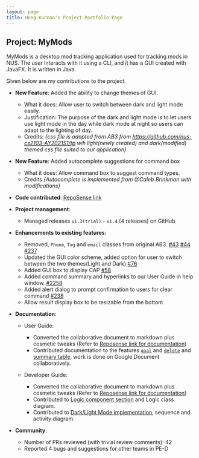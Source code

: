```yaml
---
layout: page
title: Hong Kunnan's Project Portfolio Page
---
```


## Project: MyMods

MyMods is a desktop mod tracking application used for tracking mods in NUS.
The user interacts with it using a CLI, and it has a GUI created with JavaFX. It is written in Java.

Given below are my contributions to the project.

* **New Feature**: Added the ability to change themes of GUI.
  * What it does: Allow user to switch between dark and light mode easily.
  * Justification: The purpose of the dark and light mode is to let users use light mode in the day while dark mode at
  night so users can adapt to the lighting of day.
  * Credits: *{css file is adopted from AB3 from https://github.com/nus-cs2103-AY2021S1/tp wih light(newly created) and
  dark(modified) themed css file suited to our application}*

* **New Feature**: Added autocomplete suggestions for command box
  * What it does: Allow command box to suggest command types.
  * Credits *{Autocomplete is implemented from @Caleb Brinkman with modifications}*

* **Code contributed**: [RepoSense link](https://nus-cs2103-ay2021s1.github.io/tp-dashboard/#breakdown=true&search=&sort=groupTitle&sortWithin=title&since=2020-08-14&timeframe=commit&mergegroup=&groupSelect=groupByRepos&checkedFileTypes=docs~functional-code~test-code~other&tabOpen=true&tabType=authorship&tabAuthor=kunnan97&tabRepo=AY2021S1-CS2103T-T17-1%2Ftp%5Bmaster%5D&authorshipIsMergeGroup=false&authorshipFileTypes=docs~functional-code~test-code~other)

* **Project management**:
  * Managed releases `v1.3(trial)` - `v1.4` (4 releases) on GitHub

* **Enhancements to existing features**:
  * Removed, `Phone`, `Tag` and `email` classes from original AB3. 
  [\#43](https://github.com/AY2021S1-CS2103T-T17-1/tp/pull/43)
  [\#44](https://github.com/AY2021S1-CS2103T-T17-1/tp/pull/44)
  [\#237](https://github.com/AY2021S1-CS2103T-T17-1/tp/pull/237)
  * Updated the GUI color scheme, added option for user to switch between the two themes(Light and Dark)
  [\#76](https://github.com/AY2021S1-CS2103T-T17-1/tp/pull/76)
  * Added GUI box to display CAP
  [\#58](https://github.com/AY2021S1-CS2103T-T17-1/tp/pull/58)
  * Added command summary and hyperlinks to our User Guide in help window.
  [\#2258](https://github.com/AY2021S1-CS2103T-T17-1/tp/pull/258)
  * Added alert dialog to prompt confirmation to users for clear command
  [\#238](https://github.com/AY2021S1-CS2103T-T17-1/tp/pull/238)
  * Allow result display box to be resizable from the bottom

* **Documentation**:
  * User Guide:
    * Converted the collaborative document to markdown plus cosmetic tweaks
    (Refer to [Reposense link for documentation](https://nus-cs2103-ay2021s1.github.io/tp-dashboard/#breakdown=true&search=&sort=groupTitle&sortWithin=title&since=2020-08-14&until=2020-11-09&timeframe=commit&mergegroup=&groupSelect=groupByRepos&checkedFileTypes=docs~functional-code~test-code~other&tabOpen=true&tabType=authorship&tabAuthor=kunnan97&tabRepo=AY2021S1-CS2103T-T17-1%2Ftp%5Bmaster%5D&authorshipIsMergeGroup=false&authorshipFileTypes=docs))
    * Contributed documentation to the features [`goal`](https://ay2021s1-cs2103t-t17-1.github.io/tp/UserGuide.html#Set_Goals) and [`delete`](https://ay2021s1-cs2103t-t17-1.github.io/tp/UserGuide.html#Delete_Module) and [summary table](https://ay2021s1-cs2103t-t17-1.github.io/tp/UserGuide.html#Summary_of_Key_Features), work is done on Google Document collaboratively.

  * Developer Guide:
    * Converted the collaborative document to markdown plus cosmetic tweaks
    (Refer to [Reposense link for documentation](https://nus-cs2103-ay2021s1.github.io/tp-dashboard/#breakdown=true&search=&sort=groupTitle&sortWithin=title&since=2020-08-14&until=2020-11-09&timeframe=commit&mergegroup=&groupSelect=groupByRepos&checkedFileTypes=docs~functional-code~test-code~other&tabOpen=true&tabType=authorship&tabAuthor=kunnan97&tabRepo=AY2021S1-CS2103T-T17-1%2Ftp%5Bmaster%5D&authorshipIsMergeGroup=false&authorshipFileTypes=docs))
    * Contributed to [Logic component section](https://ay2021s1-cs2103t-t17-1.github.io/tp/DeveloperGuide.html#Logic_component) and Logic class diagram.
    * Contributed to [Dark/Light Mode implementation](https://ay2021s1-cs2103t-t17-1.github.io/tp/DeveloperGuide.html#Dark/Light_Mode), sequence and activity diagram.
    
* **Community**:
  * Number of PRs reviewed (with trivial review comments): 42
  * Reported 4 bugs and suggestions for other teams in PE-D
